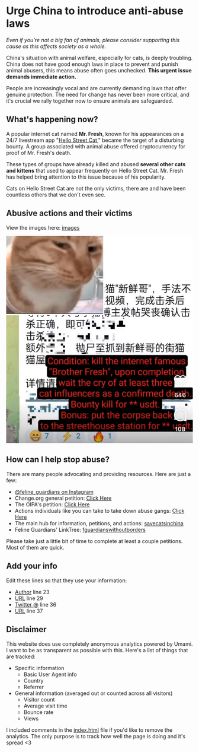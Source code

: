 # Urge China to introduce anti-abuse laws

_Even if you're not a big fan of animals, please consider supporting this cause as this affects society as a whole._

China's situation with animal welfare, especially for cats, is deeply troubling. China does not have good enough laws in place to prevent and punish animal abusers, this means abuse often goes unchecked. **This urgent issue demands immediate action.**

People are increasingly vocal and are currently demanding laws that offer genuine protection. The need for change has never been more critical, and it's crucial we rally together now to ensure animals are safeguarded.

## What's happening now?

A popular internet cat named **Mr. Fresh**, known for his appearances on a 24/7 livestream app "[Hello Street Cat](https://streetcat.wiki/)," became the target of a disturbing bounty. A group associated with animal abuse offered cryptocurrency for proof of Mr. Fresh's death.

These types of groups have already killed and abused **several other cats and kittens** that used to appear frequently on Hello Street Cat. Mr. Fresh has helped bring attention to this issue because of his popularity.

Cats on Hello Street Cat are not the only victims, there are and have been countless others that we don't even see.

## Abusive actions and their victims

View the images here: [images](./images)

![Image 7](images/IMG_2468.jpeg)

## How can I help stop abuse?

There are many people advocating and providing resources. Here are just a few:

- [@feline_guardians on Instagram](https://www.instagram.com/feline_guardians)
- Change.org general petition: [Click Here](https://www.change.org/p/urgent-call-to-put-a-stop-to-unprecedented-levels-of-cruelty-torture-to-animals-in-china)
- The OIPA's petition: [Click Here](https://www.oipa.org/international/cats-tortured-and-killed-online-china/)
- Actions individuals like you can take to take down abuse gangs: [Click Here](https://telegra.ph/Actionables-to-Take-Down-Cat-Abuse-Gang-09-20)
- The main hub for information, petitions, and actions: [savecatsinchina](https://sites.google.com/view/savecatsinchina/take-action)
- Feline Guardians' LinkTree: [fguardianswithoutborders](https://linktr.ee/fguardianswithoutborders)

Please take just a little bit of time to complete at least a couple petitions. Most of them are quick.

## Add your info

Edit these lines so that they use your information:
- [Author](index.html#23) line 23
- [URL](index.html#29) line 29
- [Twitter @](index.html#36) line 36
- [URL](index.html#37) line 37

## Disclaimer

This website does use completely anonymous analytics powered by Umami. I want to be as transparent as possible with this. Here's a list of things that are tracked:
- Specific information
  - Basic User Agent info
  - Country
  - Referrer
- General information (averaged out or counted across all visitors)
  - Visitor count
  - Average visit time
  - Bounce rate
  - Views

I included comments in the [index.html](index.html) file if you'd like to remove the analytics. The only purpose is to track how well the page is doing and it's spread <3
